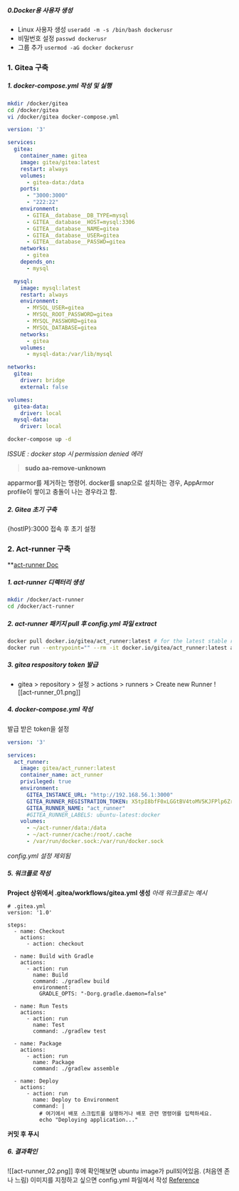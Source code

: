 ##### 0.Docker용 사용자 생성
- Linux 사용자 생성
	`useradd -m -s /bin/bash dockerusr`
- 비밀번호 설정
	`passwd dockerusr`
- 그룹 추가
	`usermod -aG docker dockerusr`
### 1. Gitea 구축
##### 1. docker-compose.yml 작성 및 실행
```bash
mkdir /docker/gitea
cd /docker/gitea
vi /docker/gitea docker-compose.yml
```
```docker-compose.yml
version: '3'

services:
  gitea:
    container_name: gitea
    image: gitea/gitea:latest
    restart: always
    volumes:
      - gitea-data:/data
    ports:
      - "3000:3000"
      - "222:22"
    environment:
      - GITEA__database__DB_TYPE=mysql
      - GITEA__database__HOST=mysql:3306
      - GITEA__database__NAME=gitea
      - GITEA__database__USER=gitea
      - GITEA__database__PASSWD=gitea
    networks:
      - gitea
    depends_on:
      - mysql

  mysql:
    image: mysql:latest
    restart: always
    environment:
      - MYSQL_USER=gitea
      - MYSQL_ROOT_PASSWORD=gitea
      - MYSQL_PASSWORD=gitea
      - MYSQL_DATABASE=gitea
    networks:
      - gitea
    volumes:
      - mysql-data:/var/lib/mysql

networks:
  gitea:
    driver: bridge
    external: false

volumes:
  gitea-data:
    driver: local
  mysql-data:
    driver: local

```
```bash
docker-compose up -d
```
*ISSUE : docker stop 시 permission denied 에러*
> **sudo aa-remove-unknown**

apparmor를 제거하는 명령어.
docker를 snap으로 설치하는 경우, AppArmor profile이 쌓이고 충돌이 나는 경우라고 함.

##### 2. Gitea 초기 구축
{hostIP}:3000 접속 후 초기 설정

### 2. Act-runner 구축
**[act-runner Doc](https://docs.gitea.com/usage/actions/act-runner)
##### 1. act-runner 디렉터리 생성
```bash
mkdir /docker/act-runner
cd /docker/act-runner
```
##### 2. act-runner 패키지 pull 후 config.yml 파일 extract
```bash
docker pull docker.io/gitea/act_runner:latest # for the latest stable release
docker run --entrypoint="" --rm -it docker.io/gitea/act_runner:latest act_runner generate-config > config.yml
```
##### 3. gitea respository token 발급
- gitea > repository > 설정 > actions > runners > Create new Runner
![[act-runner_01.png]]
##### 4. docker-compose.yml 작성 
발급 받은 token을 설정
```docker-compose.yml
version: '3'

services:
  act_runner:
    image: gitea/act_runner:latest
    container_name: act_runner
    privileged: true
    environment:
      GITEA_INSTANCE_URL: "http://192.168.56.1:3000"
      GITEA_RUNNER_REGISTRATION_TOKEN: X5tpI8bfF0xLGGtBV4toMV5KJFPlp6ZrCVGBnp62
      GITEA_RUNNER_NAME: "act_runner"
      #GITEA_RUNNER_LABELS: ubuntu-latest:docker
    volumes:
      - ~/act-runner/data:/data
      - ~/act-runner/cache:/root/.cache
      - /var/run/docker.sock:/var/run/docker.sock

```
_config.yml 설정 제외됨_
##### 5. 워크플로 작성
**Project 상위에서 .gitea/workflows/gitea.yml 생성**
_아래 워크플로는 예시_
```
# .gitea.yml
version: '1.0'

steps:
  - name: Checkout
    actions:
      - action: checkout

  - name: Build with Gradle
    actions:
      - action: run
        name: Build
        command: ./gradlew build
        environment:
          GRADLE_OPTS: "-Dorg.gradle.daemon=false"

  - name: Run Tests
    actions:
      - action: run
        name: Test
        command: ./gradlew test

  - name: Package
    actions:
      - action: run
        name: Package
        command: ./gradlew assemble

  - name: Deploy
    actions:
      - action: run
        name: Deploy to Environment
        command: |
          # 여기에서 배포 스크립트를 실행하거나 배포 관련 명령어를 입력하세요.
          echo "Deploying application..."
```
**커밋 후 푸시**
##### 6. 결과확인
![[act-runner_02.png]]
후에 확인해보면 ubuntu image가 pull되어있음. (처음엔 존나 느림)
이미지를 지정하고 싶으면 config.yml 파일에서 작성
[Reference](https://medium.com/@dudwls96/gitea-runner-%ED%86%B5%ED%95%9C-gitea-actions-%EA%B5%AC%EC%84%B1%ED%95%98%EA%B8%B0-9f7f7544ee8e)